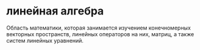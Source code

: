 # линейная алгебра
Область математики, которая занимается изучением конечномерных векторных пространств, линейных операторов на них, матриц, а также систем линейных уравнений.